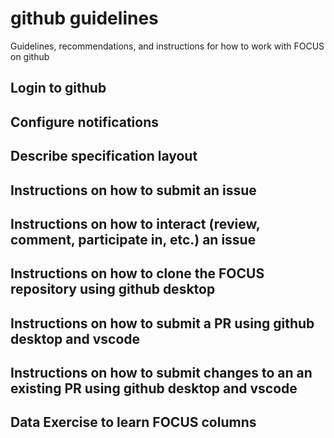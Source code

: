 # github guidelines

Guidelines, recommendations, and instructions for how to work with FOCUS on github 

## Login to github

## Configure notifications

## Describe specification layout

## Instructions on how to submit an issue

## Instructions on how to interact (review, comment, participate in, etc.) an issue

## Instructions on how to clone the FOCUS repository using github desktop

## Instructions on how to submit a PR using github desktop and vscode

## Instructions on how to submit changes to an an existing PR using github desktop and vscode

## Data Exercise to learn FOCUS columns
